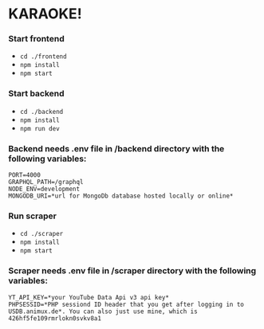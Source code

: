 # KARAOKE!

### Start frontend

- `cd ./frontend`
- `npm install`
- `npm start`

### Start backend

- `cd ./backend`
- `npm install`
- `npm run dev`

### Backend needs .env file in /backend directory with the following variables:

```
PORT=4000
GRAPHQL_PATH=/graphql
NODE_ENV=development
MONGODB_URI=*url for MongoDb database hosted locally or online*
```

### Run scraper

- `cd ./scraper`
- `npm install`
- `npm start`

### Scraper needs .env file in /scraper directory with the following variables:

```
YT_API_KEY=*your YouTube Data Api v3 api key*
PHPSESSID=*PHP sessiond ID header that you get after logging in to USDB.animux.de*. You can also just use mine, which is 426hf5fe109rmrlokn0svkv8a1
```
